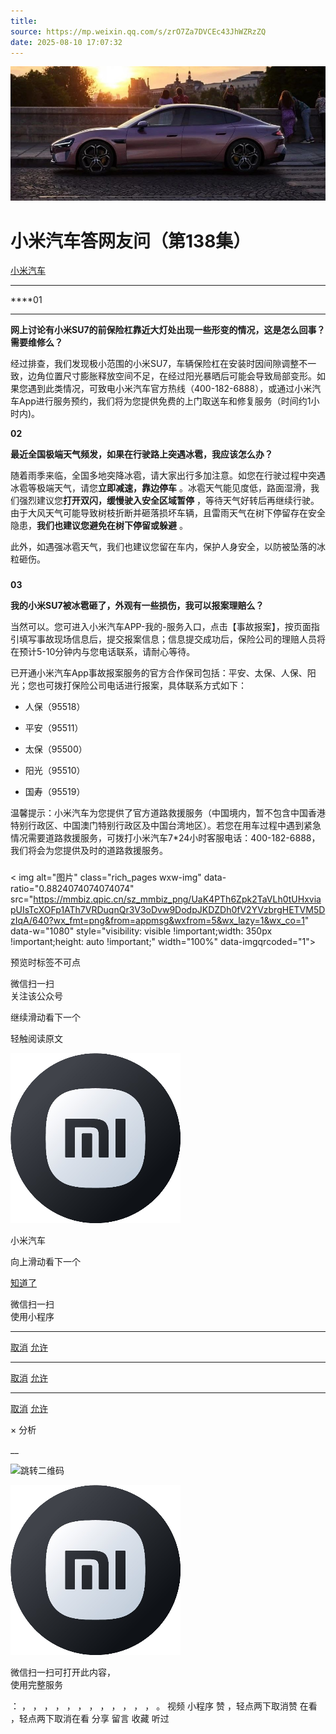```yaml
---
title: 
source: https://mp.weixin.qq.com/s/zrO7Za7DVCEc43JhWZRzZQ
date: 2025-08-10 17:07:32
---
```


![cover_image](images/img_d0563775.jpg)


#  小米汽车答网友问（第138集）


[ 小米汽车 ](<javascript:void\(0\);>)

______

  

****01  
****

**网上讨论有小米****SU7****的前保险杠靠近大灯处****出现****一些形变****的情况****，****这是怎么回事****？需要维修么？**

经过排查，我们发现极小范围的小米SU7，车辆保险杠在安装时因间隙调整不一致，边角位置尺寸膨胀释放空间不足，在经过阳光暴晒后可能会导致局部变形。如果您遇到此类情况，可致电小米汽车官方热线（400-182-6888），或通过小米汽车App进行服务预约，我们将为您提供免费的上门取送车和修复服务（时间约1小时内)。‍

  

**02**

**最近全国极端天气频发，如果在行驶路上突遇冰雹，我应该怎么办？**

随着雨季来临，全国多地突降冰雹，请大家出行多加注意。如您在行驶过程中突遇冰雹等极端天气，请您**立即减速，靠边停车** 。冰雹天气能见度低，路面湿滑，我们强烈建议您**打开双闪，缓慢驶入安全区域暂停** ，等待天气好转后再继续行驶。由于大风天气可能导致树枝折断并砸落损坏车辆，且雷雨天气在树下停留存在安全隐患，**我们也建议您避免在树下停留或躲避** 。

此外，如遇强冰雹天气，我们也建议您留在车内，保护人身安全，以防被坠落的冰粒砸伤。


###   

**03**


**我的小米****SU7****被冰雹砸了，外观有一些损伤，我可以报案理赔么？**

当然可以。您可进入小米汽车APP-我的-服务入口，点击【事故报案】，按页面指引填写事故现场信息后，提交报案信息；信息提交成功后，保险公司的理赔人员将在预计5-10分钟内与您电话联系，请耐心等待。

已开通小米汽车App事故报案服务的官方合作保司包括：平安、太保、人保、阳光；您也可拨打保险公司电话进行报案，具体联系方式如下：

  * 人保（95518）

  * 平安（95511）

  * 太保（95500）

  * 阳光（95510）

  * 国寿（95519）

温馨提示：小米汽车为您提供了官方道路救援服务（中国境内，暂不包含中国香港特别行政区、中国澳门特别行政区及中国台湾地区）。若您在用车过程中遇到紧急情况需要道路救援服务，可拨打小米汽车7*24小时客服电话：400-182-6888，我们将会为您提供及时的道路救援服务。


###   

###   


  

< img alt="图片" class="rich_pages wxw-img" data-ratio="0.8824074074074074" src="https://mmbiz.qpic.cn/sz_mmbiz_png/UaK4PTh6Zpk2TaVLh0tUHxviapUIsTcXOFp1ATh7VRDuqnQr3V3oDvw9DodpJKDZDh0fV2YVzbrgHETVM5DzIqA/640?wx_fmt=png&from=appmsg&wxfrom=5&wx_lazy=1&wx_co=1" data-w="1080" style="visibility: visible !important;width: 350px !important;height: auto !important;" width="100%" data-imgqrcoded="1">[](<>)

预览时标签不可点

微信扫一扫  
关注该公众号

继续滑动看下一个

轻触阅读原文

![img_97d833da.jpg](images/img_97d833da.jpg)

小米汽车 

向上滑动看下一个

[知道了](<javascript:;>)

微信扫一扫  
使用小程序

****

[取消](<javascript:void\(0\);>) [允许](<javascript:void\(0\);>)

****

[取消](<javascript:void\(0\);>) [允许](<javascript:void\(0\);>)

****

[取消](<javascript:void\(0\);>) [允许](<javascript:void\(0\);>)

× 分析

__

![跳转二维码]()

![作者头像](images/img_97d833da.jpg)

微信扫一扫可打开此内容，  
使用完整服务

： ， ， ， ， ， ， ， ， ， ， ， ， 。 视频 小程序 赞 ，轻点两下取消赞 在看 ，轻点两下取消在看 分享 留言 收藏 听过
